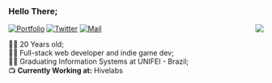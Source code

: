 ### Hello There;

<img align='right' src="https://github-readme-stats.vercel.app/api?username=danielnaoexiste&show_icons=true&count_private=true&hide=prs,issues">

[![Portfolio](https://img.shields.io/static/v1?label=Portfolio&message=%20&color=yellow&logo=&style=flat-square&logoColor=white)](https://danielnaoexiste.github.io/)
[![Twitter](https://img.shields.io/static/v1?label=Twitter&message=%20&color=blue&logo=Twitter&style=flat-square&logoColor=white)](https://twitter.com/VulponDEV)
[![Mail](https://img.shields.io/static/v1?label=Mail&message=%20&color=red&logo=gmail&style=flat-square&logoColor=white)](mailto:danieldenardo1@gmail.com)
  
  
👨‍💻 20 Years old; <br>
👨‍💼 Full-stack web developer and indie game dev; <br>
👨‍🎓 Graduating Information Systems at UNIFEI - Brazil; <br>
📺 **Currently Working at:** Hivelabs 


